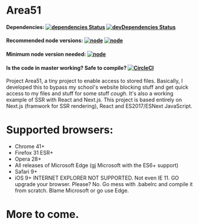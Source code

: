 # Area51
#### Dependencies: [![dependencies Status](https://david-dm.org/ibujs/area51/status.svg?style=flat-square)](https://david-dm.org/ibujs/area51) [![devDependencies Status](https://david-dm.org/ibujs/area51/dev-status.svg?style=flat-square)](https://david-dm.org/ibujs/area51?type=dev)
#### Recommended node versions: [![node](https://img.shields.io/badge/node-6.10.1-brightgreen.svg?style=flat-square)](https://nodejs.org/en/download/) [![node](https://img.shields.io/badge/node-7.8.0-brightgreen.svg?style=flat-square)](https://nodejs.org/en/download/current/)
#### Minimum node version needed: [![node](https://img.shields.io/badge/node-%3E%3D4-brightgreen.svg?style=flat-square)](https://github.com/nodejs/LTS#lts-schedule)
#### Is the code in master working? Safe to compile? [![CircleCI](https://img.shields.io/circleci/project/github/ibujs/Area51.svg?style=flat-square)]()

Project Area51, a tiny project to enable access to stored files. Basically, I developed this to bypass my school's website blocking stuff and get quick access to my files and stuff for some stuff *cough*. It's also a working example of SSR with React and Next.js. This project is based entirely on Next.js (framwork for SSR rendering), React and ES2017/ESNext JavaScript.

# Supported browsers:
- Chrome 41+
- Firefox 31 ESR+
- Opera 28+
- All releases of Microsoft Edge (gj Microsoft with the ES6+ support)
- Safari 9+
- iOS 9+
INTERNET EXPLORER NOT SUPPORTED. Not even IE 11. GO upgrade your browser.
Please? No. Go mess with .babelrc and compile it from scratch. Blame Microsoft or go use Edge.

# More to come.
